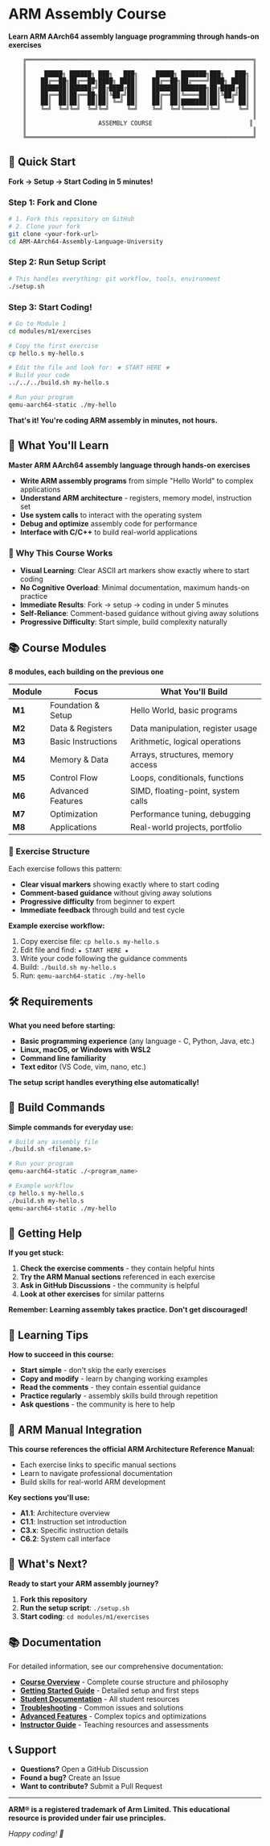 # ARM Assembly Course

**Learn ARM AArch64 assembly language programming through hands-on exercises**

```
    ╔═══════════════════════════════════════════════════════════════╗
    ║                                                               ║
    ║     █████╗ ██████╗ ███╗   ███╗     █████╗ ███████╗███╗   ███╗ ║
    ║    ██╔══██╗██╔══██╗████╗ ████║    ██╔══██╗██╔════╝████╗ ████║ ║
    ║    ███████║██████╔╝██╔████╔██║    ███████║███████╗██╔████╔██║ ║
    ║    ██╔══██║██╔══██╗██║╚██╔╝██║    ██╔══██║╚════██║██║╚██╔╝██║ ║
    ║    ██║  ██║██║  ██║██║ ╚═╝ ██║    ██║  ██║███████║██║ ╚═╝ ██║ ║
    ║    ╚═╝  ╚═╝╚═╝  ╚═╝╚═╝     ╚═╝    ╚═╝  ╚═╝╚══════╝╚═╝     ╚═╝ ║
    ║                                                               ║
    ║                    ASSEMBLY COURSE                           ║
    ║                                                               ║
    ╚═══════════════════════════════════════════════════════════════╝
```

## 🚀 Quick Start

**Fork → Setup → Start Coding in 5 minutes!**

### Step 1: Fork and Clone
```bash
# 1. Fork this repository on GitHub
# 2. Clone your fork
git clone <your-fork-url>
cd ARM-AArch64-Assembly-Language-University
```

### Step 2: Run Setup Script
```bash
# This handles everything: git workflow, tools, environment
./setup.sh
```

### Step 3: Start Coding!
```bash
# Go to Module 1
cd modules/m1/exercises

# Copy the first exercise
cp hello.s my-hello.s

# Edit the file and look for: ★ START HERE ★
# Build your code
../../../build.sh my-hello.s

# Run your program
qemu-aarch64-static ./my-hello
```

**That's it! You're coding ARM assembly in minutes, not hours.**

## 🎯 What You'll Learn

**Master ARM AArch64 assembly language through hands-on exercises**

- **Write ARM assembly programs** from simple "Hello World" to complex applications
- **Understand ARM architecture** - registers, memory model, instruction set
- **Use system calls** to interact with the operating system
- **Debug and optimize** assembly code for performance
- **Interface with C/C++** to build real-world applications

### 🌟 Why This Course Works

- **Visual Learning**: Clear ASCII art markers show exactly where to start coding
- **No Cognitive Overload**: Minimal documentation, maximum hands-on practice
- **Immediate Results**: Fork → setup → coding in under 5 minutes
- **Self-Reliance**: Comment-based guidance without giving away solutions
- **Progressive Difficulty**: Start simple, build complexity naturally

## 📚 Course Modules

**8 modules, each building on the previous one**

| Module | Focus | What You'll Build |
|--------|-------|-------------------|
| **M1** | Foundation & Setup | Hello World, basic programs |
| **M2** | Data & Registers | Data manipulation, register usage |
| **M3** | Basic Instructions | Arithmetic, logical operations |
| **M4** | Memory & Data | Arrays, structures, memory access |
| **M5** | Control Flow | Loops, conditionals, functions |
| **M6** | Advanced Features | SIMD, floating-point, system calls |
| **M7** | Optimization | Performance tuning, debugging |
| **M8** | Applications | Real-world projects, portfolio |

### 🎯 Exercise Structure

Each exercise follows this pattern:
- **Clear visual markers** showing exactly where to start coding
- **Comment-based guidance** without giving away solutions
- **Progressive difficulty** from beginner to expert
- **Immediate feedback** through build and test cycle

**Example exercise workflow:**
1. Copy exercise file: `cp hello.s my-hello.s`
2. Edit file and find: `★ START HERE ★`
3. Write your code following the guidance comments
4. Build: `./build.sh my-hello.s`
5. Run: `qemu-aarch64-static ./my-hello`

## 🛠️ Requirements

**What you need before starting:**

- **Basic programming experience** (any language - C, Python, Java, etc.)
- **Linux, macOS, or Windows with WSL2**
- **Command line familiarity**
- **Text editor** (VS Code, vim, nano, etc.)

**The setup script handles everything else automatically!**

## 🔧 Build Commands

**Simple commands for everyday use:**

```bash
# Build any assembly file
./build.sh <filename.s>

# Run your program
qemu-aarch64-static ./<program_name>

# Example workflow
cp hello.s my-hello.s
./build.sh my-hello.s
qemu-aarch64-static ./my-hello
```

## 🤝 Getting Help

**If you get stuck:**

1. **Check the exercise comments** - they contain helpful hints
2. **Try the ARM Manual sections** referenced in each exercise
3. **Ask in GitHub Discussions** - the community is helpful
4. **Look at other exercises** for similar patterns

**Remember: Learning assembly takes practice. Don't get discouraged!**

## 🎯 Learning Tips

**How to succeed in this course:**

- **Start simple** - don't skip the early exercises
- **Copy and modify** - learn by changing working examples
- **Read the comments** - they contain essential guidance
- **Practice regularly** - assembly skills build through repetition
- **Ask questions** - the community is here to help

## 📖 ARM Manual Integration

**This course references the official ARM Architecture Reference Manual:**
- Each exercise links to specific manual sections
- Learn to navigate professional documentation
- Build skills for real-world ARM development

**Key sections you'll use:**
- **A1.1**: Architecture overview
- **C1.1**: Instruction set introduction
- **C3.x**: Specific instruction details
- **C6.2**: System call interface

## 🌟 What's Next?

**Ready to start your ARM assembly journey?**

1. **Fork this repository**
2. **Run the setup script**: `./setup.sh`
3. **Start coding**: `cd modules/m1/exercises`

## 📚 Documentation

For detailed information, see our comprehensive documentation:

- **[Course Overview](docs/COURSE_OVERVIEW.md)** - Complete course structure and philosophy
- **[Getting Started Guide](docs/GETTING_STARTED.md)** - Detailed setup and first steps
- **[Student Documentation](docs/student/STUDENT-DOCUMENTATION-INDEX.md)** - All student resources
- **[Troubleshooting](docs/student/STUDENT-TROUBLESHOOTING.md)** - Common issues and solutions
- **[Advanced Features](docs/advanced/)** - Complex topics and optimizations
- **[Instructor Guide](docs/instructor/)** - Teaching resources and assessments

## 📞 Support

- **Questions?** Open a GitHub Discussion
- **Found a bug?** Create an Issue
- **Want to contribute?** Submit a Pull Request

---

**ARM® is a registered trademark of Arm Limited. This educational resource is provided under fair use principles.**

*Happy coding! 🚀*